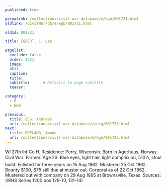 ```yaml
---
published: true

permalink: /collections/civil-war-database/e/egb/001721.html
oldlink: /CivilWar/db/e/egb/001721.html

oldid: 001721

title: EGBERT, C. Lee

pagelist:
  exclude: false
  order: 1721
  image: 
  alt:
  caption:
  title:
  subtitle:      # Defaults to page subtitle
  teaser:

category: 
  - E 
  - EGB

previous:
  title: EEG, Andreas
  url: /collections/civil-war-database/e/eeg/001720.html  
next:
  title: EGELAND, Amund
  url: /collections/civil-war-database/e/ege/001722.html   
---
```

WI 27th Inf Co H. Residence: Perry, Wisconsin. Born in Agerhuus, Norway. Civil War: Farmer. Age 23. Blue eyes, light hair, light complexion, 5&#146;10&frac12;&#148;, stout build. Enlisted for three years on 15 Aug 1862. Mustered 25 Oct 1862. Bounty $100, $75 still due at muster out. Corporal as of 22 Oct 1862. Mustered out with company on 29 Aug 1865 at Brownsville, Texas. Sources: (WHS Series 1200 box 129-10, 131-14)